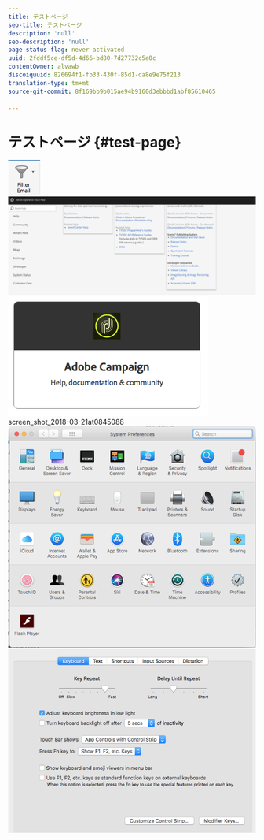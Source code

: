 ```yaml
---
title: テストページ
seo-title: テストページ
description: 'null'
seo-description: 'null'
page-status-flag: never-activated
uuid: 2fddf5ce-df5d-4d66-bd80-7d27732c5e0c
contentOwner: alvawb
discoiquuid: 826694f1-fb33-430f-85d1-da8e9e75f213
translation-type: tm+mt
source-git-commit: 8f169bb9b015ae94b9160d3ebbbd1abf85610465

---
```



# テストページ {#test-page}

![screen_shot_2018-03-21at084300](assets/screen_shot_2018-03-21at084300.png)![screen_shot_2018-03-21at084428](assets/screen_shot_2018-03-21at084428.png) ![screen_shot_2018-03-21at084727](assets/screen_shot_2018-03-21at084727.png) screen_shot_2018-03-21at0845088 ![](assets/screen_shot_2018-03-21at084508.png)![screen_2018-03-21at084830](assets/screen_shot_2018-03-21at084830.png)

